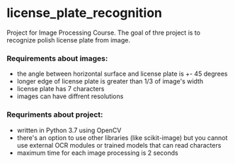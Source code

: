 # license_plate_recognition
Project for Image Processing Course. The goal of thre project is to recognize polish license plate from image.

### Requirements about images:
- the angle between horizontal surface and license plate is +- 45 degrees
- longer edge of license plate is greater than 1/3 of image's width
- license plate has 7 characters
- images can have diffrent resolutions

### Requriments about project:
- written in Python 3.7 using OpenCV
- there's an option to use other libraries (like scikit-image) but you cannot use external OCR modules or trained models that can read characters
- maximum time for each image processing is 2 seconds 
